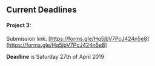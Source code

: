 ## Current Deadlines

#### **Project 3**:

Submission link: [https://forms.gle/Hq5jbV7PcJ424n5e8](https://forms.gle/Hq5jbV7PcJ424n5e8)

**Deadline** is Saturday 27th of April 2019
